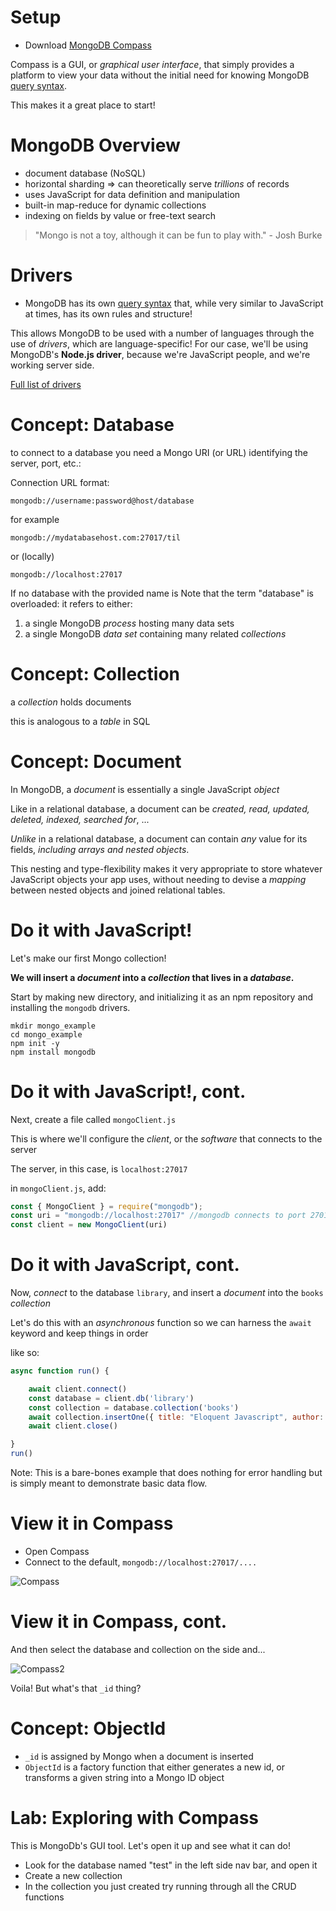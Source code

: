 
# Setup
* Download [MongoDB Compass](https://www.mongodb.com/try/download/compass)

Compass is a GUI, or *graphical user interface*, that simply provides a platform to view your data without the initial need for knowing MongoDB [query syntax](https://docs.mongodb.com/manual/tutorial/query-documents/).

This makes it a great place to start!

# MongoDB Overview

* document database (NoSQL)
* horizontal sharding => can theoretically serve *trillions* of records
* uses JavaScript for data definition and manipulation
* built-in map-reduce for dynamic collections
* indexing on fields by value or free-text search 

> "Mongo is not a toy, although it can be fun to play with." - Josh Burke

# Drivers
* MongoDB has its own [query syntax](https://docs.mongodb.com/manual/tutorial/query-documents/) that, while very similar to JavaScript at times, has its own rules and structure! 

This allows MongoDB to be used with a number of languages through the use of *drivers*, which are language-specific! For our case, we'll be using MongoDB's **Node.js driver**, because we're JavaScript people, and we're working server side.

[Full list of drivers](https://docs.mongodb.com/drivers/)

# Concept: Database

to connect to a database you need a Mongo URI (or URL) identifying the server, port, etc.:

Connection URL format:

```
mongodb://username:password@host/database
```

for example

```
mongodb://mydatabasehost.com:27017/til
```

or (locally)

```
mongodb://localhost:27017
```
If no database with the provided name is 
Note that the term "database" is overloaded: it refers to either:

1. a single MongoDB *process* hosting many data sets
2. a single MongoDB *data set* containing many related *collections*

# Concept: Collection

a *collection* holds documents

this is analogous to a *table* in SQL

# Concept: Document

In MongoDB, a *document* is essentially a single JavaScript *object*

Like in a relational database, a document can be *created, read, updated, deleted, indexed, searched for*, ...

*Unlike* in a relational database, a document can contain *any* value for its fields, *including arrays and nested objects*.

This nesting and type-flexibility makes it very appropriate to store whatever JavaScript objects your app uses, without needing to devise a *mapping* between nested objects and joined relational tables.

# Do it with JavaScript!

Let's make our first Mongo collection! 

**We will insert a *document* into a *collection* that lives in a *database*.**

Start by making new directory, and initializing it as an npm repository and installing the `mongodb` drivers. 

```
mkdir mongo_example
cd mongo_example
npm init -y
npm install mongodb
```

# Do it with JavaScript!, cont.

Next, create a file called `mongoClient.js`

This is where we'll configure the *client*, or the *software* that connects to the server

The server, in this case, is `localhost:27017`

in `mongoClient.js`, add:

```javascript
const { MongoClient } = require("mongodb");
const uri = "mongodb://localhost:27017" //mongodb connects to port 27017 by default
const client = new MongoClient(uri)
```

# Do it with JavaScript, cont.

Now, *connect* to the database `library`, and insert a *document* into the `books` *collection*

Let's do this with an *asynchronous* function so we can harness the `await` keyword and keep things in order

like so:

```javascript
async function run() {

    await client.connect()
    const database = client.db('library')
    const collection = database.collection('books')
    await collection.insertOne({ title: "Eloquent Javascript", author: "Marijn Haverbeke" })
    await client.close()

}
run()
```
Note: This is a bare-bones example that does nothing for error handling but is simply meant to demonstrate basic data flow.

# View it in Compass
- Open Compass
- Connect to the default, `mongodb://localhost:27017/....`

![Compass](/images/Compass.png)

# View it in Compass, cont.

And then select the database and collection on the side and...

![Compass2](/images/Compass2.png)

Voila! But what's that `_id` thing?

# Concept: ObjectId

- `_id` is assigned by Mongo when a document is inserted
- `ObjectId` is a factory function that either generates a new id, or transforms a given string into a Mongo ID object

# Lab: Exploring with Compass

This is MongoDb's GUI tool. Let's open it up and see what it can do!

- Look for the database named "test" in the left side nav bar, and open it
- Create a new collection
- In the collection you just created try running through all the CRUD functions